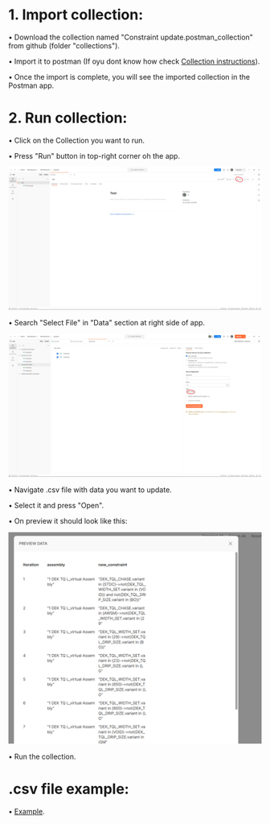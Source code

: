 # 1. Import collection:​

  • Download the collection named "Constraint update.postman_collection" from github (folder "collections").​
  
  • Import it to postman (If oyu dont know how check [Collection instructions](https://github.com/SzymonFromPoland/cpq-postman/blob/main/Collection%20%20instructions.md)). 
  
  • Once the import is complete, you will see the imported collection in the Postman app.​

# 2. Run collection:

  • Click on the Collection you want to run.​

  • Press "Run" button in top-right corner oh the app.​​

![pic1](images/run-collection.png)

  • Search "Select File" in "Data" section at right side of app.

![pic2](images/select-file.png)

  • Navigate .csv file with data you want to update.

  • Select it and press "Open".

  • On preview it should look like this:

![pic3](images/preview-data.png)
  
  • Run the collection.

  # .csv file example:

  • [Example](https://github.com/SzymonFromPoland/cpq-postman/blob/main/examples/csv/example.csv).

  


